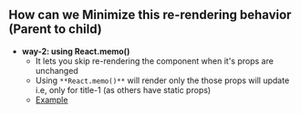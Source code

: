 ## How can we Minimize this re-rendering behavior (Parent to child)

- **way-2: using React.memo()**
  - It lets you skip re-rendering the component when it's props are unchanged
  - Using `**React.memo()**` will render only the those props will update i.e, only for title-1 (as others have static props)
  - [Example](https://github.com/princebansal7/Web-Development-Concepts/blob/main/react-js/08.react-minimize-renders-memo/src/App.jsx)